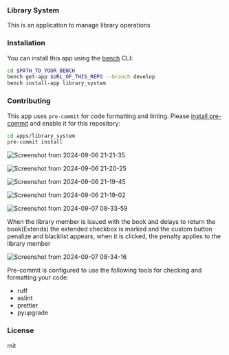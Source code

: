 ### Library System

This is an application to manage library operations

### Installation

You can install this app using the [bench](https://github.com/frappe/bench) CLI:

```bash
cd $PATH_TO_YOUR_BENCH
bench get-app $URL_OF_THIS_REPO --branch develop
bench install-app library_system
```

### Contributing

This app uses `pre-commit` for code formatting and linting. Please [install pre-commit](https://pre-commit.com/#installation) and enable it for this repository:

```bash
cd apps/library_system
pre-commit install
```
![Screenshot from 2024-09-06 21-21-35](https://github.com/user-attachments/assets/32d5ff61-6639-4882-bea9-1dfb40d8cf01)




![Screenshot from 2024-09-06 21-20-25](https://github.com/user-attachments/assets/abf75d14-2e68-4696-a334-f1f79b73b447)

![Screenshot from 2024-09-06 21-19-45](https://github.com/user-attachments/assets/1ce5bd71-9068-4fc0-b5b3-9578f0cb82b3)


![Screenshot from 2024-09-06 21-19-02](https://github.com/user-attachments/assets/9424a72c-f117-4b40-a5a4-ebd6b5d5815b)


![Screenshot from 2024-09-07 08-33-59](https://github.com/user-attachments/assets/282d3544-bdf3-47f1-b3f0-ccb5394d5b69)



When the library member is issued with the book and delays to return the book(Extends) the extended checkbox is marked and the custom button penalize and blacklist appears, when it is clicked, the penalty applies to the library member

![Screenshot from 2024-09-07 08-34-16](https://github.com/user-attachments/assets/77086ac6-e7af-4b96-abd6-34977cd8f394)

Pre-commit is configured to use the following tools for checking and formatting your code:

- ruff
- eslint
- prettier
- pyupgrade

### License

mit
